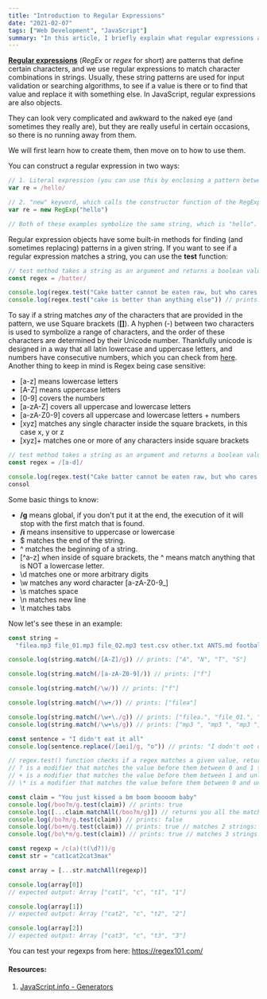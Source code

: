 ```yaml
---
title: "Introduction to Regular Expressions"
date: "2021-02-07"
tags: ["Web Development", "JavaScript"]
summary: "In this article, I briefly explain what regular expressions are and how to use them in JavaScript context."
---
```


**[Regular expressions](https://en.wikipedia.org/wiki/Regular_expression)** (_RegEx_ or _regex_ for short) are patterns that define certain characters, and we use regular expressions to match character combinations in strings. Usually, these string patterns are used for input validation or searching algorithms, to see if a value is there or to find that value and replace it with something else. In JavaScript, regular expressions are also objects.

They can look very complicated and awkward to the naked eye (and sometimes they really are), but they are really useful in certain occasions, so there is no running away from them.

We will first learn how to create them, then move on to how to use them.

You can construct a regular expression in two ways:

```javascript
// 1. Literal expression (you can use this by enclosing a pattern between forwardslash (/) characters):
var re = /hello/

// 2. "new" keyword, which calls the constructor function of the RegExp object:
var re = new RegExp("hello")

// Both of these examples symbolize the same string, which is "hello".
```

Regular expression objects have some built-in methods for finding (and sometimes replacing) patterns in a given string. If you want to see if a regular expression matches a string, you can use the **test** function:

```javascript
// test method takes a string as an argument and returns a boolean value.
const regex = /batter/

console.log(regex.test("Cake batter cannot be eaten raw, but who cares.")) // prints: true
console.log(regex.test("cake is better than anything else")) // prints: false
```

To say if a string matches _any_ of the characters that are provided in the pattern, we use Square brackets (**[]**). A hyphen (-) between two characters is used to symbolize a range of characters, and the order of these characters are determined by their Unicode number. Thankfully unicode is designed in a way that all latin lowercase and uppercase letters, and numbers have consecutive numbers, which you can check from [here](https://en.wikipedia.org/wiki/List_of_Unicode_characters). Another thing to keep in mind is Regex being case sensitive:

- [a-z] means lowercase letters
- [A-Z] means uppercase letters
- [0-9] covers the numbers
- [a-zA-Z] covers all uppercase and lowercase letters
- [a-zA-Z0-9] covers all uppercase and lowercase letters + numbers
- [xyz] matches any single character inside the square brackets, in this case x, y or z
- [xyz]+ matches one or more of any characters inside square brackets

```javascript
// test method takes a string as an argument and returns a boolean value.
const regex = /[a-d]/

console.log(regex.test("Cake batter cannot be eaten raw, but who cares.")) // prints: true
consol
```

Some basic things to know:

- **/g** means global, if you don't put it at the end, the execution of it will stop with the first match that is found.
- **/i** means insensitive to uppercase or lowercase
- \$ matches the end of the string.
- ^ matches the beginning of a string.
- [^a-z] when inside of square brackets, the ^ means match anything that is NOT a lowercase letter.
- \d matches one or more arbitrary digits
- \w matches any word character [a-zA-Z0-9_]
- \s matches space
- \n matches new line
- \t matches tabs

Now let's see these in an example:

```javascript
const string =
  "filea.mp3 file_01.mp3 file_02.mp3 test.csv other.txt ANTS.md football.md foosball.md fooooootball.mp4"

console.log(string.match(/[A-Z]/g)) // prints: ["A", "N", "T", "S"]

console.log(string.match(/[a-zA-Z0-9]/)) // prints: ["f"]

console.log(string.match(/\w/)) // prints: ["f"]

console.log(string.match(/\w+/)) // prints: ["filea"]

console.log(string.match(/\w+\./g)) // prints: ["filea.", "file_01.", "file_02.", "test.", "other.", "ANTS.", "football.", "foosball.", "fooooootball."]
console.log(string.match(/\w+\s/g)) // prints: ["mp3 ", "mp3 ", "mp3 ", "csv ", "txt ", "md ", "md ", "md "]

const sentence = "I didn't eat it all"
console.log(sentence.replace(/[aei]/g, "o")) // prints: "I dodn't oot ot oll"

// regex.test() function checks if a regex matches a given value, returns a boolean value.
// ? is a modifier that matches the value before them between 0 and 1 times
// + is a modifier that matches the value before them between 1 and unlimited times
// \* is a modifier that matches the value before them between 0 and unlimited times

const claim = "You just kissed a bm boom boooom baby"
console.log(/boo?m/g.test(claim)) // prints: true
console.log([...claim.matchAll(/boo?m/g)]) // returns you all the matching elements in an array
console.log(/bo?m/g.test(claim)) // prints: false
console.log(/bo+m/g.test(claim)) // prints: true // matches 2 strings: boom, boooom
console.log(/bo\*m/g.test(claim)) // prints: true // matches 3 strings: bm, boom, boooom

const regexp = /c(a)(t(\d?))/g
const str = "cat1cat2cat3max"

const array = [...str.matchAll(regexp)]

console.log(array[0])
// expected output: Array ["cat1", "c", "t1", "1"]

console.log(array[1])
// expected output: Array ["cat2", "c", "t2", "2"]

console.log(array[2])
// expected output: Array ["cat3", "c", "t3", "3"]
```

You can test your regexps from here: https://regex101.com/

#### Resources:

1. [JavaScript.info - Generators](https://javascript.info/generators)
